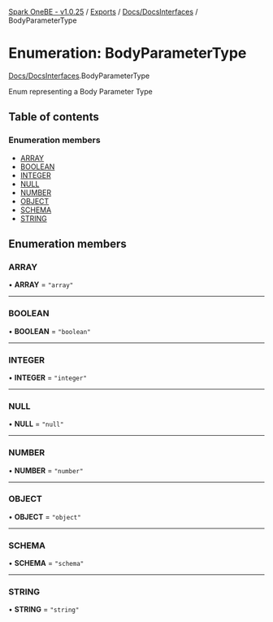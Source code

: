 [Spark OneBE - v1.0.25](../README.md) / [Exports](../modules.md) / [Docs/DocsInterfaces](../modules/Docs_DocsInterfaces.md) / BodyParameterType

# Enumeration: BodyParameterType

[Docs/DocsInterfaces](../modules/Docs_DocsInterfaces.md).BodyParameterType

Enum representing a Body Parameter Type

## Table of contents

### Enumeration members

- [ARRAY](Docs_DocsInterfaces.BodyParameterType.md#array)
- [BOOLEAN](Docs_DocsInterfaces.BodyParameterType.md#boolean)
- [INTEGER](Docs_DocsInterfaces.BodyParameterType.md#integer)
- [NULL](Docs_DocsInterfaces.BodyParameterType.md#null)
- [NUMBER](Docs_DocsInterfaces.BodyParameterType.md#number)
- [OBJECT](Docs_DocsInterfaces.BodyParameterType.md#object)
- [SCHEMA](Docs_DocsInterfaces.BodyParameterType.md#schema)
- [STRING](Docs_DocsInterfaces.BodyParameterType.md#string)

## Enumeration members

### ARRAY

• **ARRAY** = `"array"`

___

### BOOLEAN

• **BOOLEAN** = `"boolean"`

___

### INTEGER

• **INTEGER** = `"integer"`

___

### NULL

• **NULL** = `"null"`

___

### NUMBER

• **NUMBER** = `"number"`

___

### OBJECT

• **OBJECT** = `"object"`

___

### SCHEMA

• **SCHEMA** = `"schema"`

___

### STRING

• **STRING** = `"string"`
